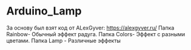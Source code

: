 # Arduino_Lamp

За основу был взят код от ALexGyver: https://alexgyver.ru/ 
Папка Rainbow- Обычный эффект радуга.
Папка Colors- Эффект с разными цветами.
Папка Lamp - Различные эффекты